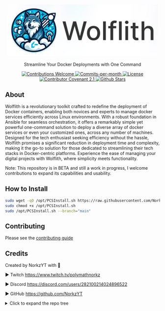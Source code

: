 <p align="center">
    <img src="Docs/content/assets/img/wolflith-cover-rl.png" width="490">
</p>

<p align="center">Streamline Your Docker Deployments with One Command</p>

<div style="text-align: center;">
  <!-- Contributions Welcome Badge -->
  <a href="CODE_OF_CONDUCT.md" target="_blank">
    <img src="https://img.shields.io/badge/contributions-welcome-brightgreen?logo=github" alt="Contributions Welcome">
  </a>
  <!-- Commits per Month -->
  <a href="https://github.com/NorkzYT/Wolflith/pulse">
    <img src="https://img.shields.io/github/commit-activity/m/NorkzYT/Wolflith" alt="Commits-per-month">
  </a>
  <!-- License Badge -->
  <a href="https://github.com/NorkzYT/Wolflith/blob/main/LICENSE" target="_blank">
    <img src="https://img.shields.io/badge/license-GNUv3-purple" alt="License">
  </a>
  <!-- Contributor Covenant Badge -->
  <a href="https://contributor-covenant.org/version/2/1/code_of_conduct/" target="_blank">
    <img src="https://img.shields.io/badge/Contributor%20Covenant-2.1-purple" alt="Contributor Covenant 2.1">
  </a>
  <!-- Github Stars Badge -->
  <a href="https://github.com/NorkzYT/Wolflith/stargazers" target="_blank">
    <img src="https://img.shields.io/github/stars/NorkzYT/Wolflith" alt="Github Stars">
  </a>
</div>

## About

Wolflith is a revolutionary toolkit crafted to redefine the deployment of Docker containers, enabling both novices and experts to manage docker services efficiently across Linux environments. With a robust foundation in Ansible for seamless orchestration, it offers a remarkably simple yet powerful one-command solution to deploy a diverse array of docker services or even your customized ones, across any number of machines. Designed for the tech enthusiast seeking efficiency without the hassle, Wolflith promises a significant reduction in deployment time and complexity, making it the go-to solution for those dedicated to streamlining their tech stacks in Docker-centric platforms. Experience the ease of managing your digital projects with Wolflith, where simplicity meets functionality.

Note: This repository is in BETA and still a work in progress, I welcome contributions to expand its capabilities and usability.

## How to Install

```bash
sudo wget -qO /opt/PCSInstall.sh https://raw.githubusercontent.com/NorkzYT/Wolflith/main/PCSMenu/PCSInstall.sh
sudo chmod +x /opt/PCSInstall.sh
sudo /opt/PCSInstall.sh --branch="main"
```

## Contributing

Please see the [contributing guide](./CONTRIBUTING.md)

## Credits

Created by NorkzYT with 💛

► Twitch <https://www.twitch.tv/polymathnorkz>

► Discord <https://discord.com/users/282100214024896522>

► GitHub <https://github.com/NorkzYT>

<details>
<summary>Click to expand the repo tree</summary>

<!-- tree generated by repoTree.py starts here -->

- [.env.example](./.env.example)
- [**.github**](./.github)
  - [CODEOWNERS](./.github/CODEOWNERS)
  - [FUNDING.yml](./.github/FUNDING.yml)
  - [**ISSUE_TEMPLATE**](./.github/ISSUE_TEMPLATE)
    - [bug_report.yml](./.github/ISSUE_TEMPLATE/bug_report.yml)
    - [feature_request.yml](./.github/ISSUE_TEMPLATE/feature_request.yml)
  - [PULL_REQUEST_TEMPLATE.md](./.github/PULL_REQUEST_TEMPLATE.md)
  - [**workflows**](./.github/workflows)
    - [changelog.yml](./.github/workflows/changelog.yml)
    - [gitlab-sync.yml](./.github/workflows/gitlab-sync.yml)
    - [lint.yml](./.github/workflows/lint.yml)
    - [release.yml](./.github/workflows/release.yml)
- [.gitignore](./.gitignore)
- [.prettierignore](./.prettierignore)
- [.prettierrc.yaml](./.prettierrc.yaml)
- [.releaserc.json](./.releaserc.json)
- [**.vscode**](./.vscode)
  - [extensions.json](./.vscode/extensions.json)
  - [settings.json](./.vscode/settings.json)
- [**Ansible**](./Ansible)
  - [README.md](./Ansible/README.md)
  - [**adhoc**](./Ansible/adhoc)
    - [adhoc.md](./Ansible/adhoc/adhoc.md)
  - [**collections**](./Ansible/collections)
    - [requirements.yml](./Ansible/collections/requirements.yml)
  - [**inventory**](./Ansible/inventory)
    - [ansible.cfg](./Ansible/inventory/ansible.cfg)
    - [hosts.example.yaml](./Ansible/inventory/hosts.example.yaml)
  - [**playbooks**](./Ansible/playbooks)
    - [1password.yml](./Ansible/playbooks/1password.yml)
    - [ansible-upgrade.yml](./Ansible/playbooks/ansible-upgrade.yml)
    - [apt.yml](./Ansible/playbooks/apt.yml)
    - [binfmt.yml](./Ansible/playbooks/binfmt.yml)
    - [docker-update.yml](./Ansible/playbooks/docker-update.yml)
    - [docker.yml](./Ansible/playbooks/docker.yml)
    - [fail2ban.yml](./Ansible/playbooks/fail2ban.yml)
    - [iftop.yml](./Ansible/playbooks/iftop.yml)
    - [lvm-fix.yml](./Ansible/playbooks/lvm-fix.yml)
    - [oh-my-zsh.yml](./Ansible/playbooks/oh-my-zsh.yml)
    - [password-change.yml](./Ansible/playbooks/password-change.yml)
    - [provision-docker-service.yml](./Ansible/playbooks/provision-docker-service.yml)
    - [provision-proxmox-lxc.yml](./Ansible/playbooks/provision-proxmox-lxc.yml)
    - [qemu-guest-agent.yml](./Ansible/playbooks/qemu-guest-agent.yml)
    - [reboot-required.yml](./Ansible/playbooks/reboot-required.yml)
    - [reboot.yml](./Ansible/playbooks/reboot.yml)
    - [resize-lvm.yml](./Ansible/playbooks/resize-lvm.yml)
    - [run-custom-command.yml](./Ansible/playbooks/run-custom-command.yml)
    - [ssh-get-key.yml](./Ansible/playbooks/ssh-get-key.yml)
    - [timezone.yml](./Ansible/playbooks/timezone.yml)
    - [user-creation.yml](./Ansible/playbooks/user-creation.yml)
    - [zsh.yml](./Ansible/playbooks/zsh.yml)
    - [zsh_powerlevel10k.yml](./Ansible/playbooks/zsh_powerlevel10k.yml)
  - [**static**](./Ansible/static)
    - [.p10k.zsh](./Ansible/static/.p10k.zsh)
    - [addCifsShare.sh](./Ansible/static/addCifsShare.sh)
  - [**templates**](./Ansible/templates)
    - [timesyncd.conf](./Ansible/templates/timesyncd.conf)
- [**Auto**](./Auto)
  - [dependencies.sh](./Auto/dependencies.sh)
  - [environmentSetup.sh](./Auto/environmentSetup.sh)
  - [modifyComposeFiles.sh](./Auto/modifyComposeFiles.sh)
  - [setup.sh](./Auto/setup.sh)
- [CODE_OF_CONDUCT.md](./CODE_OF_CONDUCT.md)
- [CONTRIBUTING.md](./CONTRIBUTING.md)
- [**Docker**](./Docker)
  - [**AMD64**](./Docker/AMD64)
    - [**appflowy**](./Docker/AMD64/appflowy)
      - [.env.example](./Docker/AMD64/appflowy/.env.example)
      - [docker-compose.yml](./Docker/AMD64/appflowy/docker-compose.yml)
    - [**browserless**](./Docker/AMD64/browserless)
      - [.env.example](./Docker/AMD64/browserless/.env.example)
      - [docker-compose.yml](./Docker/AMD64/browserless/docker-compose.yml)
    - [**discord**](./Docker/AMD64/discord)
      - [.env.example](./Docker/AMD64/discord/.env.example)
      - [docker-compose.yml](./Docker/AMD64/discord/docker-compose.yml)
    - [**docker-osx**](./Docker/AMD64/docker-osx)
      - [.env.example](./Docker/AMD64/docker-osx/.env.example)
      - [docker-compose.yml](./Docker/AMD64/docker-osx/docker-compose.yml)
    - [**dupeguru**](./Docker/AMD64/dupeguru)
      - [.env.example](./Docker/AMD64/dupeguru/.env.example)
      - [docker-compose.yml](./Docker/AMD64/dupeguru/docker-compose.yml)
    - [**gitlab**](./Docker/AMD64/gitlab)
      - [.env.example](./Docker/AMD64/gitlab/.env.example)
      - [docker-compose.yml](./Docker/AMD64/gitlab/docker-compose.yml)
    - [**guacd**](./Docker/AMD64/guacd)
      - [docker-compose.yml](./Docker/AMD64/guacd/docker-compose.yml)
    - [**krusader**](./Docker/AMD64/krusader)
      - [.env.example](./Docker/AMD64/krusader/.env.example)
      - [docker-compose.yml](./Docker/AMD64/krusader/docker-compose.yml)
    - [**meshcentral**](./Docker/AMD64/meshcentral)
      - [.env.example](./Docker/AMD64/meshcentral/.env.example)
      - [docker-compose.yml](./Docker/AMD64/meshcentral/docker-compose.yml)
    - [**pwm**](./Docker/AMD64/pwm)
      - [docker-compose.yml](./Docker/AMD64/pwm/docker-compose.yml)
    - [**shinpuru**](./Docker/AMD64/shinpuru)
      - [.env.example](./Docker/AMD64/shinpuru/.env.example)
      - [docker-compose.yml](./Docker/AMD64/shinpuru/docker-compose.yml)
    - [**webnut**](./Docker/AMD64/webnut)
      - [.env.example](./Docker/AMD64/webnut/.env.example)
      - [docker-compose.yml](./Docker/AMD64/webnut/docker-compose.yml)
  - [**ARM64**](./Docker/ARM64)
    - [**gitlab**](./Docker/ARM64/gitlab)
      - [.env.example](./Docker/ARM64/gitlab/.env.example)
      - [docker-compose.yml](./Docker/ARM64/gitlab/docker-compose.yml)
    - [**squid-auth**](./Docker/ARM64/squid-auth)
      - [.env.example](./Docker/ARM64/squid-auth/.env.example)
      - [docker-compose.yml](./Docker/ARM64/squid-auth/docker-compose.yml)
  - [**Both**](./Docker/Both)
    - [**1password**](./Docker/Both/1password)
      - [1password-credentials.example.json](./Docker/Both/1password/1password-credentials.example.json)
      - [docker-compose.yml](./Docker/Both/1password/docker-compose.yml)
    - [**adminer**](./Docker/Both/adminer)
      - [docker-compose.yml](./Docker/Both/adminer/docker-compose.yml)
    - [**apacheguacamole**](./Docker/Both/apacheguacamole)
      - [.env.example](./Docker/Both/apacheguacamole/.env.example)
      - [docker-compose.yml](./Docker/Both/apacheguacamole/docker-compose.yml)
    - [**authelia**](./Docker/Both/authelia)
      - [.env.example](./Docker/Both/authelia/.env.example)
      - [**config**](./Docker/Both/authelia/config)
        - [configuration.yml](./Docker/Both/authelia/config/configuration.yml)
        - [users_database.yml](./Docker/Both/authelia/config/users_database.yml)
      - [docker-compose.yml](./Docker/Both/authelia/docker-compose.yml)
    - [**authentik**](./Docker/Both/authentik)
      - [.env.example](./Docker/Both/authentik/.env.example)
      - [docker-compose.yml](./Docker/Both/authentik/docker-compose.yml)
    - [**binfmt**](./Docker/Both/binfmt)
      - [docker-compose.yml](./Docker/Both/binfmt/docker-compose.yml)
    - [**bookstack**](./Docker/Both/bookstack)
      - [.env.example](./Docker/Both/bookstack/.env.example)
      - [docker-compose.yml](./Docker/Both/bookstack/docker-compose.yml)
    - [**cloudcmd**](./Docker/Both/cloudcmd)
      - [docker-compose.yml](./Docker/Both/cloudcmd/docker-compose.yml)
    - [**cloudflared**](./Docker/Both/cloudflared)
      - [.env.example](./Docker/Both/cloudflared/.env.example)
      - [**config**](./Docker/Both/cloudflared/config)
        - [config.yaml](./Docker/Both/cloudflared/config/config.yaml)
      - [docker-compose.yml](./Docker/Both/cloudflared/docker-compose.yml)
    - [**codeserver**](./Docker/Both/codeserver)
      - [.env.example](./Docker/Both/codeserver/.env.example)
      - [docker-compose.yml](./Docker/Both/codeserver/docker-compose.yml)
      - [dockerfile](./Docker/Both/codeserver/dockerfile)
      - [wolflith.code-workspace](./Docker/Both/codeserver/wolflith.code-workspace)
    - [**cryptgeon**](./Docker/Both/cryptgeon)
      - [.env.example](./Docker/Both/cryptgeon/.env.example)
      - [docker-compose.yml](./Docker/Both/cryptgeon/docker-compose.yml)
    - [**dashy**](./Docker/Both/dashy)
      - [.env.example](./Docker/Both/dashy/.env.example)
      - [docker-compose.yml](./Docker/Both/dashy/docker-compose.yml)
    - [**discordchatexporter**](./Docker/Both/discordchatexporter)
      - [.env.example](./Docker/Both/discordchatexporter/.env.example)
      - [docker-compose.yml](./Docker/Both/discordchatexporter/docker-compose.yml)
      - [schedule_discord_exporter.sh](./Docker/Both/discordchatexporter/schedule_discord_exporter.sh)
    - [**docker-socket-proxy**](./Docker/Both/docker-socket-proxy)
      - [docker-compose.yml](./Docker/Both/docker-socket-proxy/docker-compose.yml)
    - [**doublecommander**](./Docker/Both/doublecommander)
      - [.env.example](./Docker/Both/doublecommander/.env.example)
      - [docker-compose.yml](./Docker/Both/doublecommander/docker-compose.yml)
    - [**dozzle**](./Docker/Both/dozzle)
      - [.env.example](./Docker/Both/dozzle/.env.example)
      - [docker-compose.yml](./Docker/Both/dozzle/docker-compose.yml)
    - [**dupeguru**](./Docker/Both/dupeguru)
      - [.env.example](./Docker/Both/dupeguru/.env.example)
      - [docker-compose.yml](./Docker/Both/dupeguru/docker-compose.yml)
    - [**duplicati**](./Docker/Both/duplicati)
      - [.env.example](./Docker/Both/duplicati/.env.example)
      - [docker-compose.yml](./Docker/Both/duplicati/docker-compose.yml)
    - [**endlessh**](./Docker/Both/endlessh)
      - [.env.example](./Docker/Both/endlessh/.env.example)
      - [docker-compose.yml](./Docker/Both/endlessh/docker-compose.yml)
    - [**firefly-iii**](./Docker/Both/firefly-iii)
      - [.env.example](./Docker/Both/firefly-iii/.env.example)
      - [docker-compose.yml](./Docker/Both/firefly-iii/docker-compose.yml)
    - [**flame**](./Docker/Both/flame)
      - [.env.example](./Docker/Both/flame/.env.example)
      - [docker-compose.yml](./Docker/Both/flame/docker-compose.yml)
    - [**floatplane-downloader**](./Docker/Both/floatplane-downloader)
      - [.env.example](./Docker/Both/floatplane-downloader/.env.example)
      - [docker-compose.yml](./Docker/Both/floatplane-downloader/docker-compose.yml)
    - [**gatus**](./Docker/Both/gatus)
      - [.env.example](./Docker/Both/gatus/.env.example)
      - [**config**](./Docker/Both/gatus/config)
        - [config.yaml](./Docker/Both/gatus/config/config.yaml)
      - [docker-compose.yml](./Docker/Both/gatus/docker-compose.yml)
    - [**gitlabrunner**](./Docker/Both/gitlabrunner)
      - [.env.example](./Docker/Both/gitlabrunner/.env.example)
      - [docker-compose.yml](./Docker/Both/gitlabrunner/docker-compose.yml)
    - [**gokapi**](./Docker/Both/gokapi)
      - [docker-compose.yml](./Docker/Both/gokapi/docker-compose.yml)
    - [**grafana**](./Docker/Both/grafana)
      - [docker-compose.yml](./Docker/Both/grafana/docker-compose.yml)
    - [**grocy**](./Docker/Both/grocy)
      - [.env.example](./Docker/Both/grocy/.env.example)
      - [docker-compose.yml](./Docker/Both/grocy/docker-compose.yml)
    - [**homechart**](./Docker/Both/homechart)
      - [.env.example](./Docker/Both/homechart/.env.example)
      - [docker-compose.yml](./Docker/Both/homechart/docker-compose.yml)
    - [**influxdb**](./Docker/Both/influxdb)
      - [.env.example](./Docker/Both/influxdb/.env.example)
      - [docker-compose.yml](./Docker/Both/influxdb/docker-compose.yml)
    - [**joplin**](./Docker/Both/joplin)
      - [.env.example](./Docker/Both/joplin/.env.example)
      - [docker-compose.yml](./Docker/Both/joplin/docker-compose.yml)
    - [**kasm**](./Docker/Both/kasm)
      - [docker-compose.yml](./Docker/Both/kasm/docker-compose.yml)
    - [**linkace**](./Docker/Both/linkace)
      - [.env.example](./Docker/Both/linkace/.env.example)
      - [docker-compose.yml](./Docker/Both/linkace/docker-compose.yml)
    - [**littlelinkserver**](./Docker/Both/littlelinkserver)
      - [.env.example](./Docker/Both/littlelinkserver/.env.example)
      - [docker-compose.yml](./Docker/Both/littlelinkserver/docker-compose.yml)
    - [**mariadb**](./Docker/Both/mariadb)
      - [.env.example](./Docker/Both/mariadb/.env.example)
      - [docker-compose.yml](./Docker/Both/mariadb/docker-compose.yml)
    - [**memcached**](./Docker/Both/memcached)
      - [.env.example](./Docker/Both/memcached/.env.example)
      - [docker-compose.yml](./Docker/Both/memcached/docker-compose.yml)
    - [**mongodb**](./Docker/Both/mongodb)
      - [.env.example](./Docker/Both/mongodb/.env.example)
      - [docker-compose.yml](./Docker/Both/mongodb/docker-compose.yml)
    - [**monitorss**](./Docker/Both/monitorss)
      - [.env.example](./Docker/Both/monitorss/.env.example)
      - [docker-compose.yml](./Docker/Both/monitorss/docker-compose.yml)
    - [**n8n**](./Docker/Both/n8n)
      - [.env.example](./Docker/Both/n8n/.env.example)
      - [docker-compose.yml](./Docker/Both/n8n/docker-compose.yml)
    - [**nginx_proxy_manager**](./Docker/Both/nginx_proxy_manager)
      - [.env.example](./Docker/Both/nginx_proxy_manager/.env.example)
      - [docker-compose.yml](./Docker/Both/nginx_proxy_manager/docker-compose.yml)
    - [**node-red**](./Docker/Both/node-red)
      - [.env.example](./Docker/Both/node-red/.env.example)
      - [docker-compose.yml](./Docker/Both/node-red/docker-compose.yml)
    - [**ntp**](./Docker/Both/ntp)
      - [.env.example](./Docker/Both/ntp/.env.example)
      - [docker-compose.yml](./Docker/Both/ntp/docker-compose.yml)
    - [**nut-webgui**](./Docker/Both/nut-webgui)
      - [.env.example](./Docker/Both/nut-webgui/.env.example)
      - [docker-compose.yml](./Docker/Both/nut-webgui/docker-compose.yml)
    - [**organizrv2**](./Docker/Both/organizrv2)
      - [.env.example](./Docker/Both/organizrv2/.env.example)
      - [docker-compose.yml](./Docker/Both/organizrv2/docker-compose.yml)
    - [**paperless-ngx**](./Docker/Both/paperless-ngx)
      - [.env.example](./Docker/Both/paperless-ngx/.env.example)
      - [docker-compose.yml](./Docker/Both/paperless-ngx/docker-compose.yml)
    - [**passwordpusher**](./Docker/Both/passwordpusher)
      - [.env.example](./Docker/Both/passwordpusher/.env.example)
      - [docker-compose.yml](./Docker/Both/passwordpusher/docker-compose.yml)
    - [**photoprism**](./Docker/Both/photoprism)
      - [.env.example](./Docker/Both/photoprism/.env.example)
      - [docker-compose.yml](./Docker/Both/photoprism/docker-compose.yml)
    - [**portainer**](./Docker/Both/portainer)
      - [docker-compose.yml](./Docker/Both/portainer/docker-compose.yml)
    - [**postgresql**](./Docker/Both/postgresql)
      - [.env.example](./Docker/Both/postgresql/.env.example)
      - [docker-compose.yml](./Docker/Both/postgresql/docker-compose.yml)
    - [**proxy.py**](./Docker/Both/proxy.py)
      - [.env.example](./Docker/Both/proxy.py/.env.example)
      - [docker-compose.yml](./Docker/Both/proxy.py/docker-compose.yml)
    - [**pterodactyl**](./Docker/Both/pterodactyl)
      - [**pterodactyl-panel**](./Docker/Both/pterodactyl/pterodactyl-panel)
        - [.env.example](./Docker/Both/pterodactyl/pterodactyl-panel/.env.example)
        - [docker-compose.yml](./Docker/Both/pterodactyl/pterodactyl-panel/docker-compose.yml)
      - [**pterodactyl-wings**](./Docker/Both/pterodactyl/pterodactyl-wings)
        - [.env.example](./Docker/Both/pterodactyl/pterodactyl-wings/.env.example)
        - [docker-compose.yml](./Docker/Both/pterodactyl/pterodactyl-wings/docker-compose.yml)
    - [**putty**](./Docker/Both/putty)
      - [.env.example](./Docker/Both/putty/.env.example)
      - [docker-compose.yml](./Docker/Both/putty/docker-compose.yml)
    - [**redis**](./Docker/Both/redis)
      - [docker-compose.yml](./Docker/Both/redis/docker-compose.yml)
    - [**searxng**](./Docker/Both/searxng)
      - [.env.example](./Docker/Both/searxng/.env.example)
      - [docker-compose.yml](./Docker/Both/searxng/docker-compose.yml)
    - [**solr**](./Docker/Both/solr)
      - [docker-compose.yml](./Docker/Both/solr/docker-compose.yml)
    - [**speedtest**](./Docker/Both/speedtest)
      - [.env.example](./Docker/Both/speedtest/.env.example)
      - [docker-compose.yml](./Docker/Both/speedtest/docker-compose.yml)
    - [**squid**](./Docker/Both/squid)
      - [.env.example](./Docker/Both/squid/.env.example)
      - [docker-compose.yml](./Docker/Both/squid/docker-compose.yml)
    - [**syncthing**](./Docker/Both/syncthing)
      - [.env.example](./Docker/Both/syncthing/.env.example)
      - [docker-compose.yml](./Docker/Both/syncthing/docker-compose.yml)
    - [**tailscale**](./Docker/Both/tailscale)
      - [.env.example](./Docker/Both/tailscale/.env.example)
      - [docker-compose.yml](./Docker/Both/tailscale/docker-compose.yml)
    - [**tdarr**](./Docker/Both/tdarr)
      - [.env.example](./Docker/Both/tdarr/.env.example)
      - [docker-compose.yml](./Docker/Both/tdarr/docker-compose.yml)
    - [**traefik**](./Docker/Both/traefik)
      - [.env.example](./Docker/Both/traefik/.env.example)
      - [**config**](./Docker/Both/traefik/config)
        - [acme.json](./Docker/Both/traefik/config/acme.json)
        - [fileConfig.yml](./Docker/Both/traefik/config/fileConfig.yml)
        - [traefik.yml](./Docker/Both/traefik/config/traefik.yml)
      - [docker-compose.yml](./Docker/Both/traefik/docker-compose.yml)
    - [**tubearchivist**](./Docker/Both/tubearchivist)
      - [.env.example](./Docker/Both/tubearchivist/.env.example)
      - [docker-compose.yml](./Docker/Both/tubearchivist/docker-compose.yml)
    - [**ubuntu-desktop**](./Docker/Both/ubuntu-desktop)
      - [.env.example](./Docker/Both/ubuntu-desktop/.env.example)
      - [docker-compose.yml](./Docker/Both/ubuntu-desktop/docker-compose.yml)
    - [**uptimekuma**](./Docker/Both/uptimekuma)
      - [docker-compose.yml](./Docker/Both/uptimekuma/docker-compose.yml)
    - [**vault**](./Docker/Both/vault)
      - [.env.example](./Docker/Both/vault/.env.example)
      - [**config**](./Docker/Both/vault/config)
        - [config.hcl](./Docker/Both/vault/config/config.hcl)
        - [vault.json](./Docker/Both/vault/config/vault.json)
      - [docker-compose.yml](./Docker/Both/vault/docker-compose.yml)
    - [**vwarden**](./Docker/Both/vwarden)
      - [.env.example](./Docker/Both/vwarden/.env.example)
      - [docker-compose.yml](./Docker/Both/vwarden/docker-compose.yml)
    - [**watchtower**](./Docker/Both/watchtower)
      - [.env.example](./Docker/Both/watchtower/.env.example)
      - [docker-compose.yml](./Docker/Both/watchtower/docker-compose.yml)
    - [**webtop**](./Docker/Both/webtop)
      - [.env.example](./Docker/Both/webtop/.env.example)
      - [docker-compose.yml](./Docker/Both/webtop/docker-compose.yml)
    - [**wgeasy**](./Docker/Both/wgeasy)
      - [.env.example](./Docker/Both/wgeasy/.env.example)
      - [docker-compose.yml](./Docker/Both/wgeasy/docker-compose.yml)
    - [**wikijs**](./Docker/Both/wikijs)
      - [.env.example](./Docker/Both/wikijs/.env.example)
      - [docker-compose.yml](./Docker/Both/wikijs/docker-compose.yml)
    - [**windows**](./Docker/Both/windows)
      - [.env.example](./Docker/Both/windows/.env.example)
      - [docker-compose.yml](./Docker/Both/windows/docker-compose.yml)
    - [**wireguard**](./Docker/Both/wireguard)
      - [.env.example](./Docker/Both/wireguard/.env.example)
      - [docker-compose.yml](./Docker/Both/wireguard/docker-compose.yml)
- [**Docs**](./Docs)
  - [FreeForeverOracle.md](./Docs/FreeForeverOracle.md)
  - [**content**](./Docs/content)
    - [**assets**](./Docs/content/assets)
      - [**img**](./Docs/content/assets/img)
        - [wolflith-cover-rl.png](./Docs/content/assets/img/wolflith-cover-rl.png)
    - [wolflith-cover.psd](./Docs/content/wolflith-cover.psd)
- [LICENSE](./LICENSE)
- [Makefile](./Makefile)
- [**PCSMenu**](./PCSMenu)
  - [Cargo.toml](./PCSMenu/Cargo.toml)
  - [PCSInstall.sh](./PCSMenu/PCSInstall.sh)
  - [PCSUpdate.sh](./PCSMenu/PCSUpdate.sh)
  - [**src**](./PCSMenu/src)
    - [Color.sh](./PCSMenu/src/Color.sh)
    - [**Functions**](./PCSMenu/src/Functions)
      - [**Ansible**](./PCSMenu/src/Functions/Ansible)
        - [**Setup Linux Machine**](./PCSMenu/src/Functions/Ansible/Setup%20Linux%20Machine)
          - [setupLinuxMachine.sh](./PCSMenu/src/Functions/Ansible/Setup%20Linux%20Machine/setupLinuxMachine.sh)
        - [**Update Hosts**](./PCSMenu/src/Functions/Ansible/Update%20Hosts)
          - [updateHosts.sh](./PCSMenu/src/Functions/Ansible/Update%20Hosts/updateHosts.sh)
      - [**Docker**](./PCSMenu/src/Functions/Docker)
        - [**Docker Install**](./PCSMenu/src/Functions/Docker/Docker%20Install)
          - [dockerInstall.sh](./PCSMenu/src/Functions/Docker/Docker%20Install/dockerInstall.sh)
        - [**Docker Update**](./PCSMenu/src/Functions/Docker/Docker%20Update)
          - [dockerUpdate.sh](./PCSMenu/src/Functions/Docker/Docker%20Update/dockerUpdate.sh)
        - [**Provision Docker Service**](./PCSMenu/src/Functions/Docker/Provision%20Docker%20Service)
          - [provisionDockerService.sh](./PCSMenu/src/Functions/Docker/Provision%20Docker%20Service/provisionDockerService.sh)
        - [**Scripts**](./PCSMenu/src/Functions/Docker/Scripts)
          - [provisionDockerService.sh](./PCSMenu/src/Functions/Docker/Scripts/provisionDockerService.sh)
          - [selectService.sh](./PCSMenu/src/Functions/Docker/Scripts/selectService.sh)
          - [updateDockerComposeEnv.sh](./PCSMenu/src/Functions/Docker/Scripts/updateDockerComposeEnv.sh)
      - [**Proxmox**](./PCSMenu/src/Functions/Proxmox)
        - [**Provision LXC with Docker Service**](./PCSMenu/src/Functions/Proxmox/Provision%20LXC%20with%20Docker%20Service)
          - [provisionLxcDockerService.sh](./PCSMenu/src/Functions/Proxmox/Provision%20LXC%20with%20Docker%20Service/provisionLxcDockerService.sh)
        - [**Scripts**](./PCSMenu/src/Functions/Proxmox/Scripts)
          - [checkProxmox.sh](./PCSMenu/src/Functions/Proxmox/Scripts/checkProxmox.sh)
          - [provisionLxc.sh](./PCSMenu/src/Functions/Proxmox/Scripts/provisionLxc.sh)
          - [proxmoxLxcCifsShare.sh](./PCSMenu/src/Functions/Proxmox/Scripts/proxmoxLxcCifsShare.sh)
      - [**Scripts**](./PCSMenu/src/Functions/Scripts)
        - [checkLinux.sh](./PCSMenu/src/Functions/Scripts/checkLinux.sh)
      - [**Tools**](./PCSMenu/src/Functions/Tools)
        - [**Run Script-Return Output**](./PCSMenu/src/Functions/Tools/Run%20Script-Return%20Output)
          - [executeCommand.sh](./PCSMenu/src/Functions/Tools/Run%20Script-Return%20Output/executeCommand.sh)
    - [PCSFunc.sh](./PCSMenu/src/PCSFunc.sh)
    - [main.rs](./PCSMenu/src/main.rs)
    - [menu.rs](./PCSMenu/src/menu.rs)
    - [utils.rs](./PCSMenu/src/utils.rs)
- [README.md](./README.md)
- [**Scripts**](./Scripts)
  - [**Vault**](./Scripts/Vault)
    - [auto-all-env.sh](./Scripts/Vault/auto-all-env.sh)
    - [go.mod](./Scripts/Vault/go.mod)
    - [go.sum](./Scripts/Vault/go.sum)
    - [main.go](./Scripts/Vault/main.go)
    - [**vaultCommon**](./Scripts/Vault/vaultCommon)
      - [vault_common.go](./Scripts/Vault/vaultCommon/vault_common.go)
    - [**vaultPull**](./Scripts/Vault/vaultPull)
      - [vault_pull_module.go](./Scripts/Vault/vaultPull/vault_pull_module.go)
    - [**vaultPush**](./Scripts/Vault/vaultPush)
      - [vault_push_module.go](./Scripts/Vault/vaultPush/vault_push_module.go)
- [bun.lockb](./bun.lockb)
- [commitlint.config.cjs](./commitlint.config.cjs)
- [package.json](./package.json)
- [renovate.json](./renovate.json)
- [repoTree.py](./repoTree.py)
